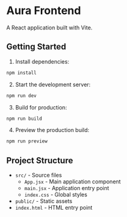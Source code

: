 # Aura Frontend

A React application built with Vite.

## Getting Started

1. Install dependencies:
```bash
npm install
```

2. Start the development server:
```bash
npm run dev
```

3. Build for production:
```bash
npm run build
```

4. Preview the production build:
```bash
npm run preview
```

## Project Structure

- `src/` - Source files
  - `App.jsx` - Main application component
  - `main.jsx` - Application entry point
  - `index.css` - Global styles
- `public/` - Static assets
- `index.html` - HTML entry point 